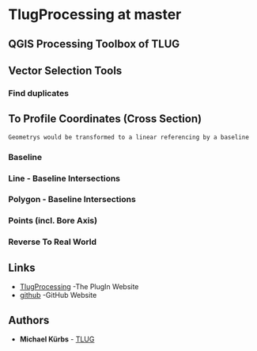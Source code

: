 # TlugProcessing at master


## QGIS Processing Toolbox of TLUG
## Vector Selection Tools
### Find duplicates
## To Profile Coordinates (Cross Section)
```
Geometrys would be transformed to a linear referencing by a baseline
```
### Baseline
### Line - Baseline Intersections
### Polygon - Baseline Intersections
### Points (incl. Bore Axis)
### Reverse To Real World

## Links
* [TlugProcessing](https://plugins.qgis.org/plugins/TlugProcessing/) -The PlugIn Website
* [github](https://github.com/Mi-Kbs-gis/TlugProcessing) -GitHub Website


## Authors

* **Michael Kürbs**  - [TLUG](https://www.thueringen.de/th8/tlug/)
